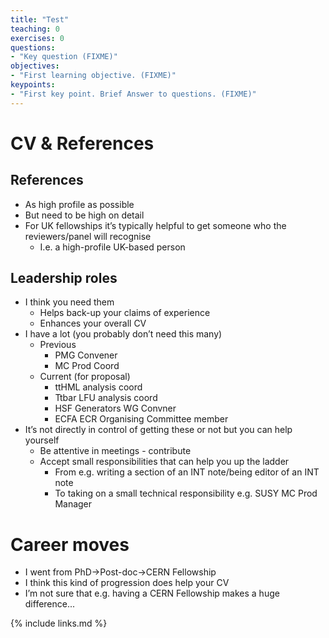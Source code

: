 ```yaml
---
title: "Test"
teaching: 0
exercises: 0
questions:
- "Key question (FIXME)"
objectives:
- "First learning objective. (FIXME)"
keypoints:
- "First key point. Brief Answer to questions. (FIXME)"
---
```


# CV & References

## References
- As high profile as possible 
- But need to be high on detail 
- For UK fellowships it’s typically helpful to get someone who the reviewers/panel will recognise 
	- I.e. a high-profile UK-based person

## Leadership roles
- I think you need them
	- Helps back-up your claims of experience
	- Enhances your overall CV
- I have a lot (you probably don’t need this many)
	- Previous
		- PMG Convener
		- MC Prod Coord
	- Current (for proposal)
		- ttHML analysis coord
		- Ttbar LFU analysis coord
		- HSF Generators WG Convner
		- ECFA ECR Organising Committee member 
- It’s not directly in control of getting these or not but you can help yourself
	- Be attentive in meetings - contribute
	- Accept small responsibilities that can help you up the ladder
		- From e.g. writing a section of an INT note/being editor of an INT note
		- To taking on a small technical responsibility e.g. SUSY MC Prod Manager

# Career moves
- I went from PhD->Post-doc->CERN Fellowship
- I think this kind of progression does help your CV
- I’m not sure that e.g. having a CERN Fellowship makes a huge difference...



{% include links.md %}

